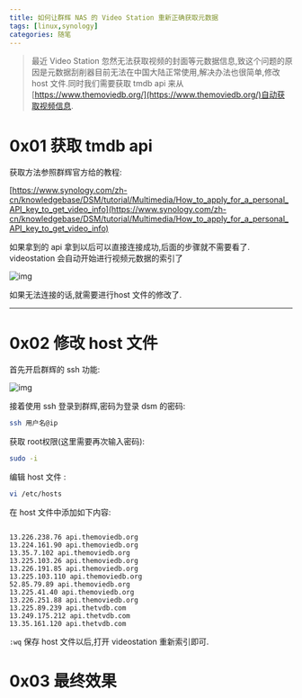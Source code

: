 ```yaml
---
title: 如何让群辉 NAS 的 Video Station 重新正确获取元数据
tags: [linux,synology]
categories: 随笔
---
```


>最近 Video Station 忽然无法获取视频的封面等元数据信息,致这个问题的原因是元数据刮削器目前无法在中国大陆正常使用,解决办法也很简单,修改 host 文件.同时我们需要获取 tmdb api 来从
[https://www.themoviedb.org/](https://www.themoviedb.org/)自动获取视频信息.


# 0x01 获取 tmdb api



获取方法参照群辉官方给的教程:


[https://www.synology.com/zh-cn/knowledgebase/DSM/tutorial/Multimedia/How_to_apply_for_a_personal_API_key_to_get_video_info](https://www.synology.com/zh-cn/knowledgebase/DSM/tutorial/Multimedia/How_to_apply_for_a_personal_API_key_to_get_video_info)


如果拿到的 api 拿到以后可以直接连接成功,后面的步骤就不需要看了.
videostation 会自动开始进行视频元数据的索引了

![img](https://i.loli.net/2020/08/18/u7emyrV2CqY8vJ3.png)

如果无法连接的话,就需要进行host 文件的修改了.



--------




# 0x02 修改 host 文件

首先开启群辉的 ssh 功能:

![img](https://i.loli.net/2020/08/18/6ZBiDfa3UdxMleh.png)

接着使用 ssh 登录到群辉,密码为登录 dsm 的密码:

```sh
ssh 用户名@ip 
```

获取 root权限(这里需要再次输入密码):

```sh
sudo -i
```

编辑 host 文件  :


```sh
vi /etc/hosts
```

在 host 文件中添加如下内容:


```

13.226.238.76 api.themoviedb.org
13.224.161.90 api.themoviedb.org
13.35.7.102 api.themoviedb.org
13.225.103.26 api.themoviedb.org
13.226.191.85 api.themoviedb.org
13.225.103.110 api.themoviedb.org
52.85.79.89 api.themoviedb.org
13.225.41.40 api.themoviedb.org
13.226.251.88 api.themoviedb.org
13.225.89.239 api.thetvdb.com
13.249.175.212 api.thetvdb.com
13.35.161.120 api.thetvdb.com

```

`:wq` 保存 host 文件以后,打开 videostation 重新索引即可.


# 0x03 最终效果








